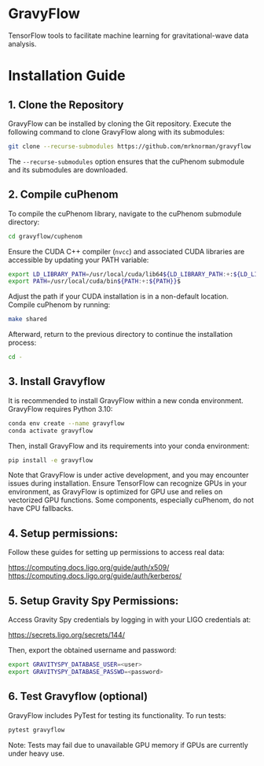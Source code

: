 # GravyFlow

TensorFlow tools to facilitate machine learning for gravitational-wave data analysis. 

# Installation Guide

## 1. Clone the Repository
GravyFlow can be installed by cloning the Git repository. Execute the following command to clone GravyFlow along with its submodules:

```bash
git clone --recurse-submodules https://github.com/mrknorman/gravyflow
```

The `--recurse-submodules` option ensures that the cuPhenom submodule and its submodules are downloaded.

## 2. Compile cuPhenom

To compile the cuPhenom library, navigate to the cuPhenom submodule directory:

```bash
cd gravyflow/cuphenom
```

Ensure the CUDA C++ compiler (`nvcc`) and associated CUDA libraries are accessible by updating your PATH variable:

```bash
export LD_LIBRARY_PATH=/usr/local/cuda/lib64${LD_LIBRARY_PATH:+:${LD_LIBRARY_PATH}}
export PATH=/usr/local/cuda/bin${PATH:+:${PATH}}$
```

Adjust the path if your CUDA installation is in a non-default location. Compile cuPhenom by running:

```bash
make shared
```

Afterward, return to the previous directory to continue the installation process:

```bash
cd -
```

## 3. Install Gravyflow
It is recommended to install GravyFlow within a new conda environment. GravyFlow requires Python 3.10:

```bash
conda env create --name gravyflow
conda activate gravyflow
```

Then, install GravyFlow and its requirements into your conda environment:

```bash
pip install -e gravyflow
```

Note that GravyFlow is under active development, and you may encounter issues during installation. Ensure TensorFlow can recognize GPUs in your environment, as GravyFlow is optimized for GPU use and relies on vectorized GPU functions. Some components, especially cuPhenom, do not have CPU fallbacks.

## 4. Setup permissions:

Follow these guides for setting up permissions to access real data:

https://computing.docs.ligo.org/guide/auth/x509/
https://computing.docs.ligo.org/guide/auth/kerberos/

## 5. Setup Gravity Spy Permissions:

Access Gravity Spy credentials by logging in with your LIGO credentials at:

https://secrets.ligo.org/secrets/144/

Then, export the obtained username and password:

```bash
export GRAVITYSPY_DATABASE_USER=<user>
export GRAVITYSPY_DATABASE_PASSWD=<password>
```

## 6. Test Gravyflow (optional)

GravyFlow includes PyTest for testing its functionality. To run tests:

```bash
pytest gravyflow
```

Note: Tests may fail due to unavailable GPU memory if GPUs are currently under heavy use.
